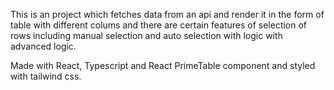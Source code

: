 This is an project which fetches data from an api and render it in the form of table with different colums and there are certain features of selection of rows including manual selection and auto selection with logic with advanced logic.

Made with React, Typescript and React PrimeTable component and styled with tailwind css.